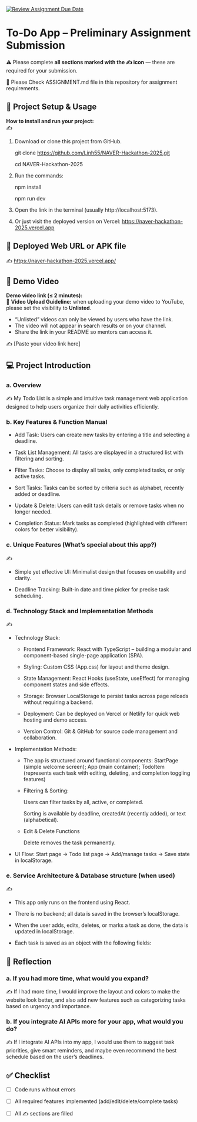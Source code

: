 
[![Review Assignment Due Date](https://classroom.github.com/assets/deadline-readme-button-22041afd0340ce965d47ae6ef1cefeee28c7c493a6346c4f15d667ab976d596c.svg)](https://classroom.github.com/a/YHSq4TPZ)
# To-Do App – Preliminary Assignment Submission
⚠️ Please complete **all sections marked with the ✍️ icon** — these are required for your submission.

👀 Please Check ASSIGNMENT.md file in this repository for assignment requirements.

## 🚀 Project Setup & Usage
**How to install and run your project:**  
✍️  
1. Download or clone this project from GitHub.
   
   git clone https://github.com/Linh55/NAVER-Hackathon-2025.git
   
   cd NAVER-Hackathon-2025
   
2. Run the commands:
   
   npm install
   
   npm run dev
   
3. Open the link in the terminal (usually http://localhost:5173).
   
4. Or just visit the deployed version on Vercel: https://naver-hackathon-2025.vercel.app

## 🔗 Deployed Web URL or APK file
✍️ https://naver-hackathon-2025.vercel.app/


## 🎥 Demo Video
**Demo video link (≤ 2 minutes):**  
📌 **Video Upload Guideline:** when uploading your demo video to YouTube, please set the visibility to **Unlisted**.  
- “Unlisted” videos can only be viewed by users who have the link.  
- The video will not appear in search results or on your channel.  
- Share the link in your README so mentors can access it.  

✍️ [Paste your video link here]


## 💻 Project Introduction

### a. Overview

✍️ My Todo List is a simple and intuitive task management web application designed to help users organize their daily activities efficiently.

### b. Key Features & Function Manual

- Add Task: Users can create new tasks by entering a title and selecting a deadline.

- Task List Management: All tasks are displayed in a structured list with filtering and sorting.

- Filter Tasks: Choose to display all tasks, only completed tasks, or only active tasks.

- Sort Tasks: Tasks can be sorted by criteria such as alphabet, recently added or deadline.

- Update & Delete: Users can edit task details or remove tasks when no longer needed.

- Completion Status: Mark tasks as completed (highlighted with different colors for better visibility).

### c. Unique Features (What’s special about this app?) 

✍️ 
- Simple yet effective UI: Minimalist design that focuses on usability and clarity.

- Deadline Tracking: Built-in date and time picker for precise task scheduling.

### d. Technology Stack and Implementation Methods

✍️ 
- Technology Stack:

  + Frontend Framework: React with TypeScript – building a modular and component-based single-page application (SPA).

  + Styling: Custom CSS (App.css) for layout and theme design.

  + State Management: React Hooks (useState, useEffect) for managing component states and side effects.

  + Storage: Browser LocalStorage to persist tasks across page reloads without requiring a backend.

  + Deployment: Can be deployed on Vercel or Netlify for quick web hosting and demo access.

  + Version Control: Git & GitHub for source code management and collaboration.


- Implementation Methods:
  
  + The app is structured around functional components: StartPage (simple welcome screen); App (main container); TodoItem (represents each task with editing, deleting, and completion toggling features)
  
  + Filtering & Sorting:

      Users can filter tasks by all, active, or completed.

      Sorting is available by deadline, createdAt (recently added), or text (alphabetical).

   + Edit & Delete Functions
     
     Delete removes the task permanently.

- UI Flow: Start page → Todo list page → Add/manage tasks → Save state in localStorage.

### e. Service Architecture & Database structure (when used)

✍️ 
- This app only runs on the frontend using React.

- There is no backend; all data is saved in the browser’s localStorage.

- When the user adds, edits, deletes, or marks a task as done, the data is updated in localStorage.

- Each task is saved as an object with the following fields:

## 🧠 Reflection

### a. If you had more time, what would you expand?

✍️ If I had more time, I would improve the layout and colors to make the website look better, and also add new features such as categorizing tasks based on urgency and importance.


### b. If you integrate AI APIs more for your app, what would you do?

✍️ If I integrate AI APIs into my app, I would use them to suggest task priorities, give smart reminders, and maybe even recommend the best schedule based on the user’s deadlines.


## ✅ Checklist
- [ ] Code runs without errors  
- [ ] All required features implemented (add/edit/delete/complete tasks)  
- [ ] All ✍️ sections are filled  


